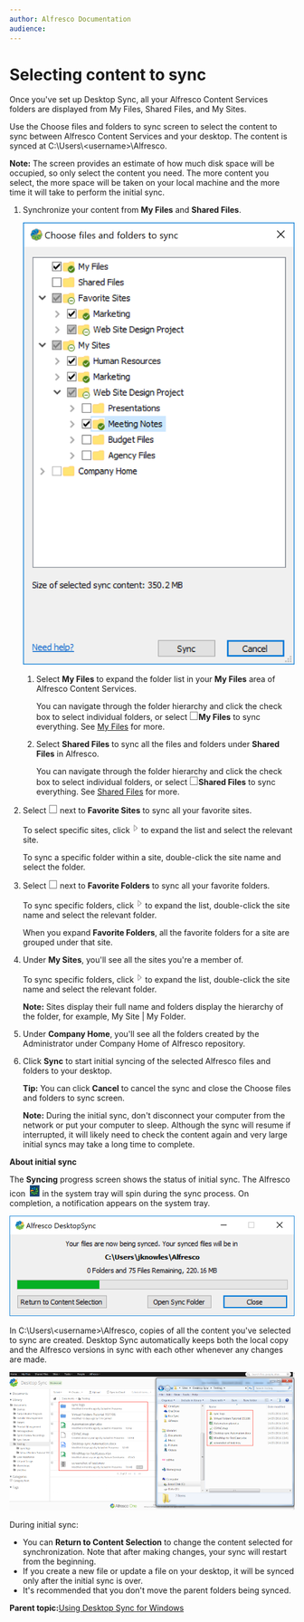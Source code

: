 ```yaml
---
author: Alfresco Documentation
audience: 
---
```


# Selecting content to sync

Once you've set up Desktop Sync, all your Alfresco Content Services folders are displayed from My Files, Shared Files, and My Sites.

Use the Choose files and folders to sync screen to select the content to sync between Alfresco Content Services and your desktop. The content is synced at C:\\Users\\<username\>\\Alfresco.

**Note:** The screen provides an estimate of how much disk space will be occupied, so only select the content you need. The more content you select, the more space will be taken on your local machine and the more time it will take to perform the initial sync.

1.  Synchronize your content from **My Files** and **Shared Files**.

    ![](../images/setup-sf.png)

    1.  Select **My Files** to expand the folder list in your **My Files** area of Alfresco Content Services.

        You can navigate through the folder hierarchy and click the check box to select individual folders, or select ![](../images/ico-ds-sync-fav.png)**My Files** to sync everything. See [My Files](http://docs.alfresco.com/5.0/concepts/library-external-myfiles.html) for more.

    2.  Select **Shared Files** to sync all the files and folders under **Shared Files** in Alfresco.

        You can navigate through the folder hierarchy and click the check box to select individual folders, or select ![](../images/ico-ds-sync-fav.png)**Shared Files** to sync everything. See [Shared Files](http://docs.alfresco.com/5.0/concepts/library-external-shared.html) for more.

2.  Select ![](../images/ico-ds-sync-fav.png) next to **Favorite Sites** to sync all your favorite sites.

    To select specific sites, click ![](../images/ds-expand.png) to expand the list and select the relevant site.

    To sync a specific folder within a site, double-click the site name and select the folder.

3.  Select ![](../images/ico-ds-sync-fav.png) next to **Favorite Folders** to sync all your favorite folders.

    To sync specific folders, click ![](../images/ds-expand.png) to expand the list, double-click the site name and select the relevant folder.

    When you expand **Favorite Folders**, all the favorite folders for a site are grouped under that site.

4.  Under **My Sites**, you'll see all the sites you're a member of.

    To sync specific folders, click ![](../images/ds-expand.png) to expand the list, double-click the site name and select the relevant folder.

    **Note:** Sites display their full name and folders display the hierarchy of the folder, for example, My Site \| My Folder.

5.  Under **Company Home**, you'll see all the folders created by the Administrator under Company Home of Alfresco repository.

6.  Click **Sync** to start initial syncing of the selected Alfresco files and folders to your desktop.

    **Tip:** You can click **Cancel** to cancel the sync and close the Choose files and folders to sync screen.

    **Note:** During the initial sync, don't disconnect your computer from the network or put your computer to sleep. Although the sync will resume if interrupted, it will likely need to check the content again and very large initial syncs may take a long time to complete.


**About initial sync**

The **Syncing** progress screen shows the status of initial sync. The Alfresco icon ![](../images/ds-spin.png)in the system tray will spin during the sync process. On completion, a notification appears on the system tray.

![](../images/initialsync.png)

In C:\\Users\\<username\>\\Alfresco, copies of all the content you've selected to sync are created. Desktop Sync automatically keeps both the local copy and the Alfresco versions in sync with each other whenever any changes are made.

![](../images/sync.png)

During initial sync:

-   You can **Return to Content Selection** to change the content selected for synchronization. Note that after making changes, your sync will restart from the beginning.
-   If you create a new file or update a file on your desktop, it will be synced only after the initial sync is over.
-   It's recommended that you don't move the parent folders being synced.

**Parent topic:**[Using Desktop Sync for Windows](../concepts/desktopsync-using.md)

